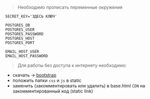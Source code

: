 > Необходимо прописать переменные окружения

`SECRET_KEY='ЗДЕСЬ КЛЮЧ'`

    POSTGRES_DB
    POSTGRES_USER
    POSTGRES_PASSWORD
    POSTGRES_HOST
    POSTGRES_PORT

    EMAIL_HOST_USER
    EMAIL_HOST_PASSWORD 

> Для работы без доступа к интернету необходимо:

- скачать -> [bootstrap](https://getbootstrap.com/docs/5.2/getting-started/download/)
- положить папки `css` и `js` в static
- заменить (закомментировать или удалить) в base.html `CDN` на закомментированный код (static link)
